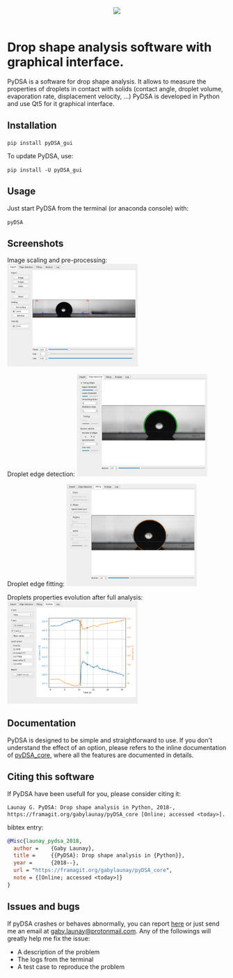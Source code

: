 <div align="center">
  <img width=500px" src="https://framagit.org/gabylaunay/pyDSA_core/raw/master/branding/pyDSA_logo_text.svg"><br><br>
</div>


# Drop shape analysis software with graphical interface.


PyDSA is a software for drop shape analysis. It allows to measure the properties of droplets in contact with solids (contact angle, droplet volume, evaporation rate, displacement velocity, ...)
PyDSA is developed in Python and use Qt5 for it graphical interface.

## Installation<a name="installation"></a>

``pip install pyDSA_gui``

To update PyDSA, use:

``pip install -U pyDSA_gui``

## Usage

Just start PyDSA from the terminal (or anaconda console) with:

``pyDSA``

## Screenshots

Image scaling and pre-processing:
<img src="doc/screenshot1.png" alt="Import" width="300"/>

Droplet edge detection:
<img src="doc/screenshot2.png" alt="Import" width="300"/>

Droplet edge fitting:
<img src="doc/screenshot3.png" alt="Import" width="300"/>

Droplets properties evolution after full analysis:
<img src="doc/screenshot4.png" alt="Import" width="300"/>

## Documentation

PyDSA is designed to be simple and straightforward to use.
If you don't understand the effect of an option,
please refers to the inline documentation of [pyDSA_core](https://framagit.org/gabylaunay/pyDSA_core),
where all the features are documented in details.

## Citing this software

If PyDSA have been usefull for you, please consider citing it:
```
Launay G. PyDSA: Drop shape analysis in Python, 2018-, https://framagit.org/gabylaunay/pyDSA_core [Online; accessed <today>].
```

bibtex entry:
``` bibtex
@Misc{launay_pydsa_2018,
  author =    {Gaby Launay},
  title =     {{PyDSA}: Drop shape analysis in {Python}},
  year =      {2018--},
  url = "https://framagit.org/gabylaunay/pyDSA_core",
  note = {[Online; accessed <today>]}
}

```

## Issues and bugs

If pyDSA crashes or behaves abnormally, you can report [here](https://framagit.org/gabylaunay/pyDSA_gui/issues) or just send me an email at [gaby.launay@protonmail.com](mailto:gaby.launay@protonmail.com).
Any of the followings will greatly help me fix the issue:

- A description of the problem
- The logs from the terminal
- A test case to reproduce the problem
